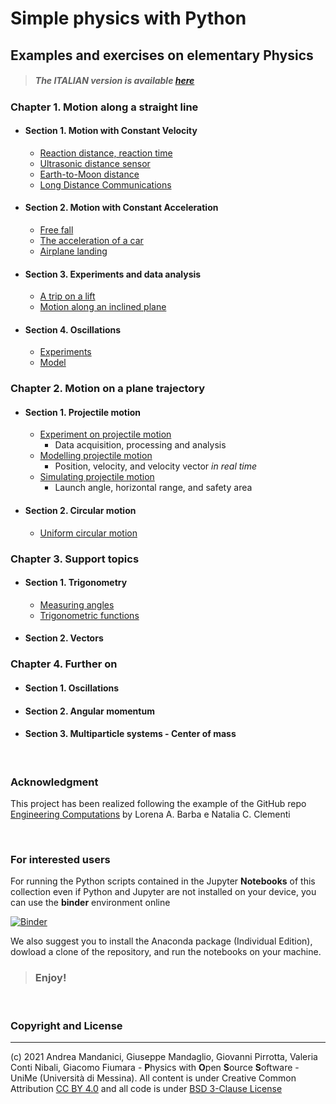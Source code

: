 # Simple physics with Python
    
## Examples and exercises on elementary Physics

> ##### The ITALIAN version is available [here](https://github.com/POSS-UniMe/simple-physics-with-Python-ITA)

### Chapter 1. Motion along a straight line
* #### Section 1. Motion with Constant Velocity
     * [Reaction distance, reaction time](https://nbviewer.org/github/POSS-UniMe/simple-physics-with-Python/blob/main/Chapter01/Section01/1-1-1-ReactionDistance.ipynb)
     * [Ultrasonic distance sensor](https://nbviewer.org/github/POSS-UniMe/simple-physics-with-Python/blob/main/Chapter01/Section01/1-1-2-DistanceSensor.ipynb)
     * [Earth-to-Moon distance](https://github.com/POSS-UniMe/simple-physics-with-Python/blob/master/Chapter01/Section01/1-1-3-EarthToMoonDistance.ipynb)
     * [Long Distance Communications](https://github.com/POSS-UniMe/simple-physics-with-Python/blob/master/Chapter01/Section01/1-1-4-LongDistanceCommunications.ipynb)
* #### Section 2. Motion with Constant Acceleration
    * [Free fall](https://github.com/POSS-UniMe/simple-physics-with-Python/blob/master/Chapter01/Section02/1-2-1-FreeFall.ipynb)
    * [The acceleration of a car](https://github.com/POSS-UniMe/simple-physics-with-Python/blob/master/Chapter01/Section02/1-2-2-CarAcceleration.ipynb)
    * [Airplane landing](https://github.com/POSS-UniMe/simple-physics-with-Python/blob/master/Chapter01/Section02/1-2-3-AirplaneLanding.ipynb)
* #### Section 3. Experiments and data analysis
    * [A trip on a lift](https://github.com/POSS-UniMe/simple-physics-with-Python/blob/master/Chapter01/Section03/1-3-1-TripOnALift.ipynb)
    * [Motion along an inclined plane](https://github.com/POSS-UniMe/simple-physics-with-Python/blob/master/Chapter01/Section03/1-3-2-InclinedPlane.ipynb)
* #### Section 4. Oscillations
    * [Experiments](https://github.com/POSS-UniMe/simple-physics-with-Python/blob/master/Chapter01/Section04/1-4-1-OscillationsExp.ipynb)
    * [Model](https://github.com/POSS-UniMe/simple-physics-with-Python/blob/master/Chapter01/Section04/1-4-2-OscillationsModel.ipynb)
### Chapter 2. Motion on a plane trajectory
* #### Section 1. Projectile motion
    * [Experiment on projectile motion](https://github.com/POSS-UniMe/simple-physics-with-Python/blob/master/Chapter02/Section01/2-1-1-ProjectileMotionExperiment.ipynb)
        * Data acquisition, processing and analysis
    * [Modelling projectile motion](https://github.com/POSS-UniMe/simple-physics-with-Python/blob/master/Chapter02/Section01/2-1-2-ProjectileMotionModel.ipynb)
        * Position, velocity, and velocity vector *in real time*
    * [Simulating projectile motion](https://github.com/POSS-UniMe/simple-physics-with-Python/blob/master/Chapter02/Section01/2-1-3-ProjectileMotionSimulation.ipynb)
        * Launch angle, horizontal range, and safety area 
* #### Section 2. Circular motion
    * [Uniform circular motion](https://github.com/POSS-UniMe/simple-physics-with-Python/blob/master/Chapter02/Section02/2-2-1-UniformCircularMotion.ipynb)
### Chapter 3. Support topics
* #### Section 1. Trigonometry
    * [Measuring angles](https://github.com/POSS-UniMe/simple-physics-with-Python/blob/master/Chapter03/Section01/3-1-1-Trigonometry.ipynb)
    * [Trigonometric functions](https://github.com/POSS-UniMe/simple-physics-with-Python/blob/master/Chapter03/Section01/3-1-2-TrigonometricFunctions.ipynb)
* #### Section 2. Vectors
### Chapter 4. Further on
* #### Section 1. Oscillations
* #### Section 2. Angular momentum
* #### Section 3. Multiparticle systems - Center of mass

&nbsp;

### Acknowledgment
This project has been realized following the example of the GitHub repo [Engineering Computations](https://github.com/engineersCode/EngComp)
by Lorena A. Barba e Natalia C. Clementi

&nbsp;


### For interested users

For running the Python scripts contained in the Jupyter **Notebooks** of this collection even if Python and Jupyter are not installed on your device, you can use the **binder** environment online

[![Binder](https://mybinder.org/badge_logo.svg)](https://mybinder.org/v2/gh/POSS-UniMe/simple-physics-with-Python/HEAD)

We also suggest you to install the Anaconda package (Individual Edition), dowload a clone of the repository, and run the notebooks on your machine. 

> ###      Enjoy!

&nbsp;

### Copyright and License
--------------------------
(c) 2021 Andrea Mandanici, Giuseppe Mandaglio, Giovanni Pirrotta, Valeria Conti Nibali, Giacomo Fiumara - **P**hysics with **O**pen **S**ource **S**oftware - UniMe (Università di Messina). All content is under Creative Common Attribution  <a rel="license" href="https://creativecommons.org/licenses/by/4.0">CC BY 4.0<a/> 
 and all code is under [BSD 3-Clause License](https://opensource.org/licenses/BSD-3-Clause)

